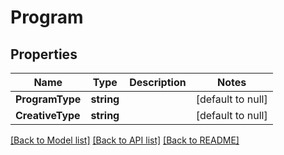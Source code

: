 # Program

## Properties
Name | Type | Description | Notes
------------ | ------------- | ------------- | -------------
**ProgramType** | **string** |  | [default to null]
**CreativeType** | **string** |  | [default to null]

[[Back to Model list]](../README.md#documentation-for-models) [[Back to API list]](../README.md#documentation-for-api-endpoints) [[Back to README]](../README.md)

